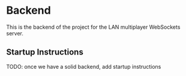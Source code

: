 # Backend

This is the backend of the project for the LAN multiplayer WebSockets server.

## Startup Instructions

TODO: once we have a solid backend, add startup instructions
